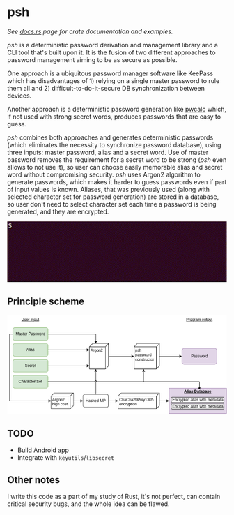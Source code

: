 # psh

*See [docs.rs](https://docs.rs/psh/latest/psh/) page for crate documentation and examples.*

*psh* is a deterministic password derivation and management library and a CLI tool that's built upon
it. It is the fusion of two different approaches to password management aiming to be as secure as
possible.

One approach is a ubiquitous password manager software like KeePass which has disadvantages of 1)
relying on a single master password to rule them all and 2) difficult-to-do-it-secure DB
synchronization between devices.

Another approach is a deterministic password generation like [pwcalc](https://github.com/pmorjan/pwcalc-chrome)
which, if not used with strong secret words, produces passwords that are easy to guess.

*psh* combines both approaches and generates deterministic passwords (which eliminates the necessity
to synchronize password database), using three inputs: master password, alias and a secret word.
Use of master password removes the requirement for a secret word to be strong (*psh* even allows to
not use it), so user can choose easily memorable alias and secret word without compromising
security. *psh* uses Argon2 algorithm to generate passwords, which makes it harder to guess passwords
even if part of input values is known. Aliases, that was previously used (along with selected
character set for password generation) are stored in a database, so user don't need to select
character set each time a password is being generated, and they are encrypted.

![](/psh.gif "")

## Principle scheme

![](/psh.png "")

## TODO

* Build Android app
* Integrate with `keyutils`/`libsecret`

## Other notes

I write this code as a part of my study of Rust, it's not perfect, can contain critical security
bugs, and the whole idea can be flawed.
